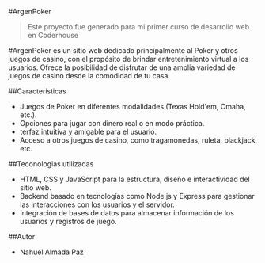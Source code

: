 #ArgenPoker

> Este proyecto fue generado para mi primer curso de desarrollo web en Coderhouse

#ArgenPoker es un sitio web dedicado principalmente al Poker y otros juegos de casino, con el propósito de brindar entretenimiento virtual a los usuarios. Ofrece la posibilidad de disfrutar de una amplia variedad de juegos de casino desde la comodidad de tu casa.

##Características

- Juegos de Poker en diferentes modalidades (Texas Hold'em, Omaha, etc.).
- Opciones para jugar con dinero real o en modo práctica.
- terfaz intuitiva y amigable para el usuario.
- Acceso a otros juegos de casino, como tragamonedas, ruleta, blackjack, etc.

##Teconologias utilizadas

- HTML, CSS y JavaScript para la estructura, diseño e interactividad del sitio web.
- Backend basado en tecnologías como Node.js y Express para gestionar las interacciones con los usuarios y el servidor.
- Integración de bases de datos para almacenar información de los usuarios y registros de juego.

##Autor

- Nahuel Almada Paz
